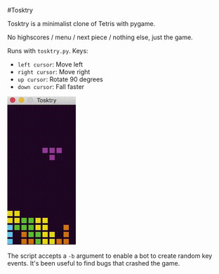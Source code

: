#Tosktry

Tosktry is a minimalist clone of Tetris with pygame.

No highscores / menu / next piece / nothing else, just the game.

Runs with `tosktry.py`. Keys:

* `left cursor`: Move left
* `right cursor`: Move right
* `up cursor`: Rotate 90 degrees
* `down cursor`: Fall faster

![](demo.gif)


The script accepts a `-b` argument to enable a bot to create random key events. It's been useful to find bugs that crashed the game.
